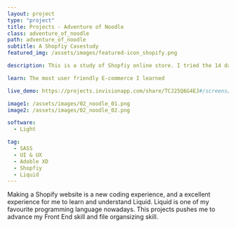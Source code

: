 ```yaml
---
layout: project
type: "project"
title: Projects - Adventure of Noodle
class: adventure_of_noodle
path: adventure_of_noodle
subtitle: A Shopfiy Casestudy
featured_img: /assets/images/featured-icon_shopify.png

description: This is a study of Shopfiy online store. I tried the 14 days free trial and created a online noodle store. From this study, I have a better understand on Shopify CMS and liquid.

learn: The most user friendly E-commerce I learned

live_demo: https://projects.invisionapp.com/share/TCJ25Q6G4EJ#/screens/296294158_Screenshot-2018-5-9_Noodle_Art

image1: /assets/images/02_noodle_01.png
image2: /assets/images/02_noodle_02.png

software:
  - Light

tag:
  - SASS
  - UI & UX
  - Adoble XD
  - Shopfiy
  - Liquid
---
```


Making a Shopify website is a new coding experience, and a excellent experience for me to learn and understand Liquid. Liquid is one of my favourite programming language nowadays. This projects pushes me to advance my Front End skill and file organsizing skill.
